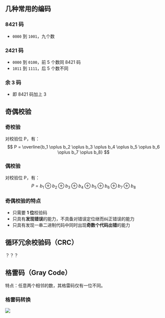 ## 几种常用的编码

### 8421 码

-   `0000` 到 `1001`，九个数

### 2421 码

-   `0000` 到 `0100`，前 5 个数同 8421 码
-   `1011` 到 `1111`，后 5 个数不同

### 余 3 码

-   即 8421 码加上 3

## 奇偶校验

### 奇校验

对校验位 P，有：
$$ P = \overline{b_1 \oplus b_2 \oplus b_3 \oplus b_4 \oplus b_5 \oplus b_6 \oplus b_7 \oplus b_8} $$

### 偶校验

对校验位 P，有：
$$ P = b_1 \oplus b_2 \oplus b_3 \oplus b_4 \oplus b_5 \oplus b_6 \oplus b_7 \oplus b_8 $$

### 奇偶校验的特点

-   只需要 **1 位**校验码
-   只具有**发现错误**的能力，不具备对错误定位继而纠正错误的能力
-   只具有发现一串二进制代码中同时出现**奇数个代码出错**的能力

## 循环冗余校验码（CRC）

？？？

## 格雷码（Gray Code）

特点：任意两个相邻的数，其格雷码仅有一位不同。

### 格雷码转换

<img src="https://gitee.com/Miraclezjy/utoolspic/raw/master/1639530995464.png"></img>